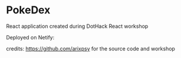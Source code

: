 # PokeDex
 React application created during DotHack React workshop

 Deployed on Netify:

credits: https://github.com/arixpsy for the source code and workshop